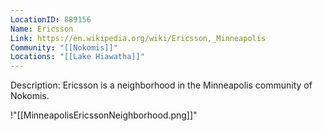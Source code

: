 ```yaml
---
LocationID: 889156
Name: Ericsson
Link: https://en.wikipedia.org/wiki/Ericsson,_Minneapolis 
Community: "[[Nokomis]]"
Locations: "[[Lake Hiawatha]]"
---
```


Description:
Ericsson is a neighborhood in the Minneapolis community of Nokomis.

!"[[MinneapolisEricssonNeighborhood.png]]"